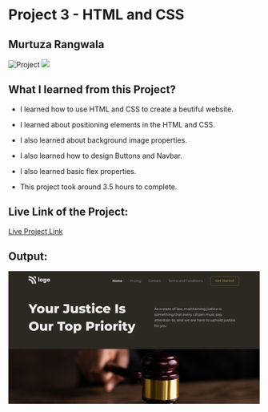 # Project 3 - HTML and CSS

## Murtuza Rangwala

![Project](https://img.shields.io/badge/Project-3-brightgreen)
![](https://img.shields.io/badge/HTML-CSS-yellowgreen)

## What I learned from this Project?

- I learned how to use HTML and CSS to create a beutiful website.

- I learned about positioning elements in the HTML and CSS.

- I also learned about background image properties.

- I also learned how to design Buttons and Navbar.

- I also learned basic flex properties.

- This project took around 3.5 hours to complete.

## Live Link of the Project:

[Live Project Link](https://court-justice.netlify.app/)

## Output:

![Restaurant](./thumbnail.png)
